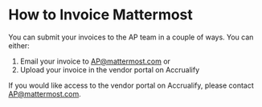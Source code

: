 # How to Invoice Mattermost

You can submit your invoices to the AP team in a couple of ways. You can  either:

1.	Email your invoice to AP@mattermost.com or
2.	Upload your invoice in the vendor portal on Accrualify

If you would like access to the vendor portal on Accrualify, please contact AP@mattermost.com.
